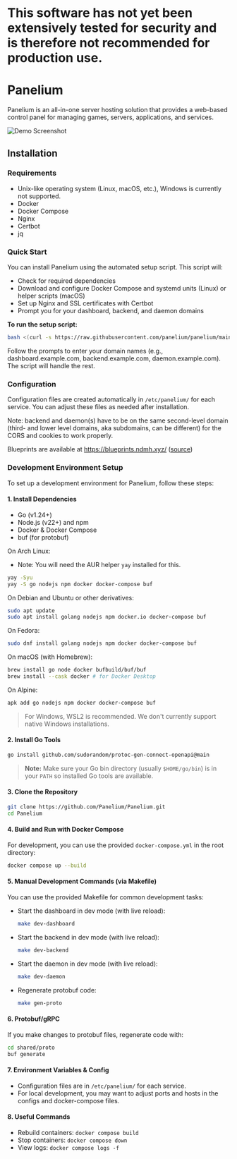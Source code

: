 # This software has not yet been extensively tested for security and is therefore not recommended for production use.

# Panelium

Panelium is an all-in-one server hosting solution that provides a web-based control panel for managing games, servers,
applications, and services.

![Demo Screenshot](https://raw.githubusercontent.com/Panelium/Panelium/7556f9dcc11fa9e80b5dbd065d6c8363fffb7832/assets/panelium-screenshot.png)

## Installation

### Requirements

- Unix-like operating system (Linux, macOS, etc.), Windows is currently not supported.
- Docker
- Docker Compose
- Nginx
- Certbot
- jq

### Quick Start

You can install Panelium using the automated setup script. This script will:

- Check for required dependencies
- Download and configure Docker Compose and systemd units (Linux) or helper scripts (macOS)
- Set up Nginx and SSL certificates with Certbot
- Prompt you for your dashboard, backend, and daemon domains

**To run the setup script:**

```bash
bash <(curl -s https://raw.githubusercontent.com/panelium/panelium/main/assets/panelium-setup.sh)
```

Follow the prompts to enter your domain names (e.g., dashboard.example.com, backend.example.com, daemon.example.com).
The script will handle the rest.

### Configuration

Configuration files are created automatically in `/etc/panelium/` for each service. You can adjust these files as
needed after installation.

Note: backend and daemon(s) have to be on the same second-level domain (third- and lower level domains, aka subdomains,
can be different) for the CORS and cookies to work properly.

Blueprints are available at https://blueprints.ndmh.xyz/ ([source](https://github.com/Panelium/Blueprints))

### Development Environment Setup

To set up a development environment for Panelium, follow these steps:

#### 1. Install Dependencies

- Go (v1.24+)
- Node.js (v22+) and npm
- Docker & Docker Compose
- buf (for protobuf)

On Arch Linux:

- Note: You will need the AUR helper `yay` installed for this.

```sh
yay -Syu
yay -S go nodejs npm docker docker-compose buf
```

On Debian and Ubuntu or other derivatives:

```sh
sudo apt update
sudo apt install golang nodejs npm docker.io docker-compose buf
```

On Fedora:

```sh
sudo dnf install golang nodejs npm docker docker-compose buf
```

On macOS (with Homebrew):

```sh
brew install go node docker bufbuild/buf/buf
brew install --cask docker # for Docker Desktop
```

On Alpine:

```sh
apk add go nodejs npm docker docker-compose buf
```

> For Windows, WSL2 is recommended. We don't currently support native Windows installations.

#### 2. Install Go Tools

```sh
go install github.com/sudorandom/protoc-gen-connect-openapi@main
```

> **Note:** Make sure your Go bin directory (usually `$HOME/go/bin`) is in your `PATH` so installed Go tools are
> available.

#### 3. Clone the Repository

```sh
git clone https://github.com/Panelium/Panelium.git
cd Panelium
```

#### 4. Build and Run with Docker Compose

For development, you can use the provided `docker-compose.yml` in the root directory:

```sh
docker compose up --build
```

#### 5. Manual Development Commands (via Makefile)

You can use the provided Makefile for common development tasks:

- Start the dashboard in dev mode (with live reload):
  ```sh
  make dev-dashboard
  ```
- Start the backend in dev mode (with live reload):
  ```sh
  make dev-backend
  ```
- Start the daemon in dev mode (with live reload):
  ```sh
  make dev-daemon
  ```
- Regenerate protobuf code:
  ```sh
  make gen-proto
  ```

#### 6. Protobuf/gRPC

If you make changes to protobuf files, regenerate code with:

```sh
cd shared/proto
buf generate
```

#### 7. Environment Variables & Config

- Configuration files are in `/etc/panelium/` for each service.
- For local development, you may want to adjust ports and hosts in the configs and docker-compose files.

#### 8. Useful Commands

- Rebuild containers: `docker compose build`
- Stop containers: `docker compose down`
- View logs: `docker compose logs -f`
